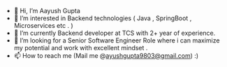 - 👋 Hi, I’m Aayush Gupta
- 👀 I’m interested in Backend technologies ( Java , SpringBoot , Microservices etc . )
- 🌱 I’m currently Backend developer at TCS with 2+ year of experience.
- 💞️ I’m looking for a Senior Software Engineer Role where i can maximize my potential and work with excellent mindset .
- 📫 How to reach me (Mail me @ayushgupta9803@gmail.com) :)

<!---
ayushgupta9803/ayushgupta9803 is a ✨ special ✨ repository because its `README.md` (this file) appears on your GitHub profile.
You can click the Preview link to take a look at your changes.
--->
